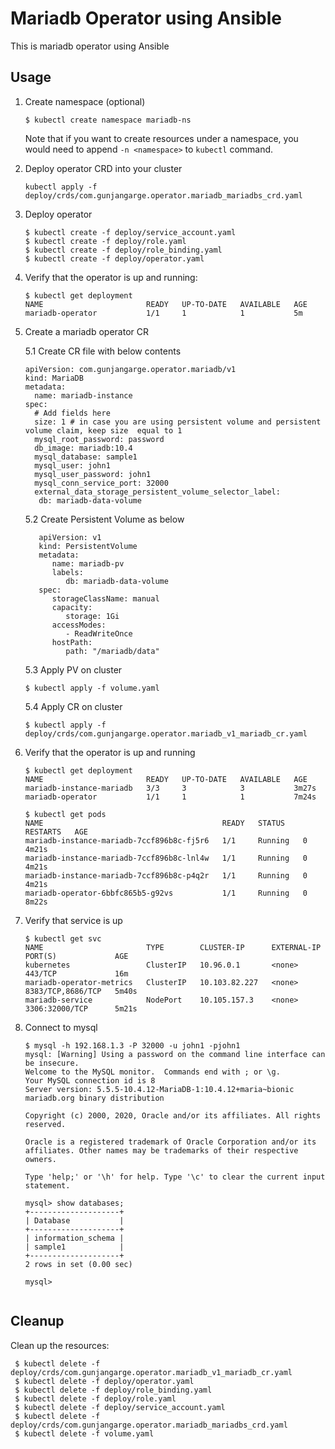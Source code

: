 # Mariadb Operator using Ansible

This is mariadb operator using Ansible

## Usage

1. Create namespace (optional)

   ```$ kubectl create namespace mariadb-ns```

   Note that if you want to create resources under a namespace, you would need to append `-n <namespace>` to `kubectl` command.

2. Deploy operator CRD into your cluster

   ```
   kubectl apply -f deploy/crds/com.gunjangarge.operator.mariadb_mariadbs_crd.yaml
   
   ```

3. Deploy operator

   ```
   $ kubectl create -f deploy/service_account.yaml
   $ kubectl create -f deploy/role.yaml
   $ kubectl create -f deploy/role_binding.yaml
   $ kubectl create -f deploy/operator.yaml
   ```

4. Verify that the operator is up and running:

   ```
   $ kubectl get deployment
   NAME                       READY   UP-TO-DATE   AVAILABLE   AGE
   mariadb-operator           1/1     1            1           5m

   ```

5. Create a mariadb operator CR

   5.1 Create CR file with below contents

   ```
   apiVersion: com.gunjangarge.operator.mariadb/v1
   kind: MariaDB
   metadata:
     name: mariadb-instance
   spec:
     # Add fields here
     size: 1 # in case you are using persistent volume and persistent volume claim, keep size  equal to 1
     mysql_root_password: password
     db_image: mariadb:10.4
     mysql_database: sample1
     mysql_user: john1
     mysql_user_password: john1
     mysql_conn_service_port: 32000
     external_data_storage_persistent_volume_selector_label:
      db: mariadb-data-volume
   ```

   5.2 Create Persistent Volume as below

   ```
      apiVersion: v1
      kind: PersistentVolume
      metadata:
         name: mariadb-pv
         labels:
            db: mariadb-data-volume
      spec:
         storageClassName: manual
         capacity: 
            storage: 1Gi
         accessModes:
            - ReadWriteOnce
         hostPath:
            path: "/mariadb/data"

   ```
   5.3 Apply PV on cluster

   ```  
   $ kubectl apply -f volume.yaml
   ```

   5.4 Apply CR on cluster

   ```
   $ kubectl apply -f deploy/crds/com.gunjangarge.operator.mariadb_v1_mariadb_cr.yaml

   ```

6. Verify that the operator is up and running

   ```
   $ kubectl get deployment
   NAME                       READY   UP-TO-DATE   AVAILABLE   AGE
   mariadb-instance-mariadb   3/3     3            3           3m27s
   mariadb-operator           1/1     1            1           7m24s

   ```

   ```
   $ kubectl get pods
   NAME                                        READY   STATUS    RESTARTS   AGE
   mariadb-instance-mariadb-7ccf896b8c-fj5r6   1/1     Running   0          4m21s
   mariadb-instance-mariadb-7ccf896b8c-lnl4w   1/1     Running   0          4m21s
   mariadb-instance-mariadb-7ccf896b8c-p4q2r   1/1     Running   0          4m21s
   mariadb-operator-6bbfc865b5-g92vs           1/1     Running   0          8m22s

   ```

7. Verify that service is up

   ```
   $ kubectl get svc
   NAME                       TYPE        CLUSTER-IP      EXTERNAL-IP   PORT(S)             AGE
   kubernetes                 ClusterIP   10.96.0.1       <none>        443/TCP             16m
   mariadb-operator-metrics   ClusterIP   10.103.82.227   <none>        8383/TCP,8686/TCP   5m40s
   mariadb-service            NodePort    10.105.157.3    <none>        3306:32000/TCP      5m21s
   ```

8. Connect to mysql

   ```
   $ mysql -h 192.168.1.3 -P 32000 -u john1 -pjohn1
   mysql: [Warning] Using a password on the command line interface can be insecure.
   Welcome to the MySQL monitor.  Commands end with ; or \g.
   Your MySQL connection id is 8
   Server version: 5.5.5-10.4.12-MariaDB-1:10.4.12+maria~bionic mariadb.org binary distribution

   Copyright (c) 2000, 2020, Oracle and/or its affiliates. All rights reserved.

   Oracle is a registered trademark of Oracle Corporation and/or its
   affiliates. Other names may be trademarks of their respective
   owners.

   Type 'help;' or '\h' for help. Type '\c' to clear the current input statement.

   mysql> show databases;
   +--------------------+
   | Database           |
   +--------------------+
   | information_schema |
   | sample1            |
   +--------------------+
   2 rows in set (0.00 sec)

   mysql>


   ```

## Cleanup

Clean up the resources:

   ```
    $ kubectl delete -f deploy/crds/com.gunjangarge.operator.mariadb_v1_mariadb_cr.yaml
    $ kubectl delete -f deploy/operator.yaml
    $ kubectl delete -f deploy/role_binding.yaml
    $ kubectl delete -f deploy/role.yaml
    $ kubectl delete -f deploy/service_account.yaml
    $ kubectl delete -f deploy/crds/com.gunjangarge.operator.mariadb_mariadbs_crd.yaml
    $ kubectl delete -f volume.yaml

   ```
